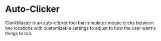 # Auto-Clicker
ClankMaster is an auto-clicker tool that simulates mouse clicks between two locations with customizable settings to adjust to how the user want's things to run.
